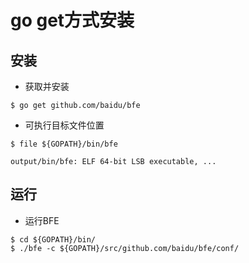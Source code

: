 # go get方式安装

## 安装 
- 获取并安装

```
$ go get github.com/baidu/bfe
```

- 可执行目标文件位置

```
$ file ${GOPATH}/bin/bfe

output/bin/bfe: ELF 64-bit LSB executable, ...
```

## 运行
- 运行BFE

```
$ cd ${GOPATH}/bin/ 
$ ./bfe -c ${GOPATH}/src/github.com/baidu/bfe/conf/
```
